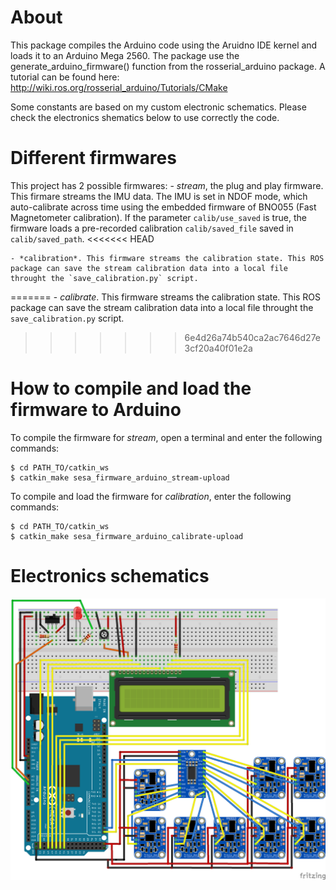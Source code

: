 # About
This package compiles the Arduino code using the Aruidno IDE kernel and loads it to an Arduino Mega 2560. The package use the generate_arduino_firmware() function from the rosserial_arduino package. A tutorial can be found here: http://wiki.ros.org/rosserial_arduino/Tutorials/CMake

Some constants are based on my custom electronic schematics. Please check the electronics shematics below to use correctly the code.

# Different firmwares
This project has 2 possible firmwares:
    - *stream*, the plug and play firmware. This firmare streams the IMU data. 
        The IMU is set in NDOF mode, which auto-calibrate across time using the embedded firmware of BNO055 (Fast Magnetometer calibration).
        If the parameter `calib/use_saved`  is true, the firmware loads a pre-recorded calibration `calib/saved_file` saved in `calib/saved_path`.
<<<<<<< HEAD

    - *calibration*. This firmware streams the calibration state. This ROS package can save the stream calibration data into a local file throught the `save_calibration.py` script.
=======
    - *calibrate*. This firmware streams the calibration state. This ROS package can save the stream calibration data into a local file throught the `save_calibration.py` script.
>>>>>>> 6e4d26a74b540ca2ac7646d27e3cf20a40f01e2a

# How to compile and load the firmware to Arduino

To compile the firmware for *stream*, open a terminal and enter the following commands:
```
$ cd PATH_TO/catkin_ws
$ catkin_make sesa_firmware_arduino_stream-upload
```
To compile and load the firmware for *calibration*, enter the following commands:
```
$ cd PATH_TO/catkin_ws
$ catkin_make sesa_firmware_arduino_calibrate-upload
```

# Electronics schematics
![Elec](/images/elec_sketch.png)
